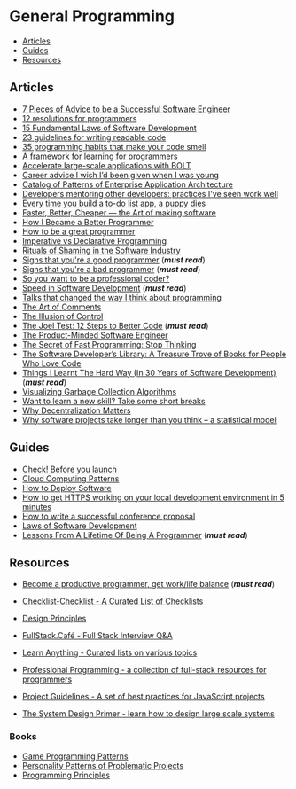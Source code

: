 # General Programming

- [Articles](#articles)
- [Guides](#guides)
- [Resources](#resources)


## Articles

- [7 Pieces of Advice to be a Successful Software Engineer](https://medium.com/better-programming/7-pieces-of-advice-to-be-a-successful-software-engineer-ef827af6a462)
- [12 resolutions for programmers](http://matt.might.net/articles/programmers-resolutions/)
- [15 Fundamental Laws of Software Development](https://www.exceptionnotfound.net/fundamental-laws-of-software-development/) 
- [23 guidelines for writing readable code](https://alemil.com/guidelines-for-writing-readable-code)
- [35 programming habits that make your code smell](https://techbeacon.com/35-bad-programming-habits-make-your-code-smell)
- [A framework for learning for programmers](https://dev.to/jjude/a-framework-for-learning-for-programmers)
- [Accelerate large-scale applications with BOLT](https://code.fb.com/data-infrastructure/accelerate-large-scale-applications-with-bolt)
- [Career advice I wish I’d been given when I was young](https://80000hours.org/2019/04/career-advice-i-wish-id-been-given-when-i-was-young)
- [Catalog of Patterns of Enterprise Application Architecture](http://martinfowler.com/eaaCatalog/index.html)
- [Developers mentoring other developers: practices I've seen work well](https://blog.pragmaticengineer.com/developers-mentoring-other-developers)
- [Every time you build a to-do list app, a puppy dies](https://medium.freecodecamp.org/every-time-you-build-a-to-do-list-app-a-puppy-dies-505b54637a5d)
- [Faster, Better, Cheaper — the Art of making software](http://jrsinclair.com/articles/2017/faster-better-cheaper-art-of-making-software)
- [How I Became a Better Programmer](http://jlongster.com/How-I-Became-Better-Programmer)
- [How to be a great programmer](https://medium.freecodecamp.org/how-to-be-a-great-programmer-34939494996d)
- [Imperative vs Declarative Programming](https://tylermcginnis.com/imperative-vs-declarative-programming/)
- [Rituals of Shaming in the Software Industry](http://codingwithempathy.com/2017/01/10/rituals-of-shaming-in-the-software-industry/)
- [Signs that you're a good programmer](http://www.yacoset.com/Home/signs-that-you-re-a-good-programmer) (**_must read_**)
- [Signs that you're a bad programmer](http://www.yacoset.com/Home/signs-that-you-re-a-bad-programmer) (**_must read_**)
- [So you want to be a professional coder?](https://medium.com/javascript-scene/so-you-want-to-be-a-professional-coder-a3b5deb5329f#.3oqu8uemh)
- [Speed in Software Development](https://www.targetprocess.com/articles/speed-in-software-development) (**_must read_**)
- [Talks that changed the way I think about programming](http://www.opowell.com/post/talks-that-changed-the-way-i-think-about-programming/)
- [The Art of Comments](https://css-tricks.com/the-art-of-comments)
- [The Illusion of Control](https://matthiasott.com/notes/the-illusion-of-control)
- [The Joel Test: 12 Steps to Better Code](https://www.joelonsoftware.com/2000/08/09/the-joel-test-12-steps-to-better-code) (**_must read_**)
- [The Product-Minded Software Engineer](https://blog.pragmaticengineer.com/the-product-minded-engineer)
- [The Secret of Fast Programming: Stop Thinking](http://www.codesimplicity.com/post/the-secret-of-fast-programming-stop-thinking)
- [The Software Developer’s Library: A Treasure Trove of Books for People Who Love Code](https://medium.com/javascript-scene/the-software-developer-s-library-a-treasure-trove-of-books-for-people-who-love-code-f9bc92c7883b#.erybyoog1)
- [Things I Learnt The Hard Way (In 30 Years of Software Development)](https://blog.juliobiason.net/books/things-i-learnt) (**_must read_**)
- [Visualizing Garbage Collection Algorithms](https://spin.atomicobject.com/2014/09/03/visualizing-garbage-collection-algorithms)
- [Want to learn a new skill? Take some short breaks](https://www.ninds.nih.gov/News-Events/News-and-Press-Releases/Press-Releases/Want-learn-new-skill-Take-some-short-breaks)
- [Why Decentralization Matters](https://medium.com/@cdixon/why-decentralization-matters-5e3f79f7638e)
- [Why software projects take longer than you think – a statistical model](https://erikbern.com/2019/04/15/why-software-projects-take-longer-than-you-think-a-statistical-model.html)


## Guides

- [Check! Before you launch](http://mrgan.com/check/)
- [Cloud Computing Patterns](http://www.cloudcomputingpatterns.org)
- [How to Deploy Software](https://zachholman.com/posts/deploying-software)
- [How to get HTTPS working on your local development environment in 5 minutes](https://medium.freecodecamp.org/how-to-get-https-working-on-your-local-development-environment-in-5-minutes-7af615770eec)
- [How to write a successful conference proposal](https://medium.com/@fox/how-to-write-a-successful-conference-proposal-4461509d3e32#.ol693drjh)
- [Laws of Software Development](http://www.globalnerdy.com/2007/07/18/laws-of-software-development/)
- [Lessons From A Lifetime Of Being A Programmer](http://thecodist.com/article/lessons_from_a_lifetime_of_being_a_programmer) (**_must read_**)


## Resources

- [Become a productive programmer, get work/life balance](https://codewithoutrules.com/) (**_must read_**)
- [Checklist-Checklist - A Curated List of Checklists](https://github.com/huyingjie/Checklist-Checklist)

- [Design Principles](https://principles.adactio.com/)
- [FullStack.Café - Full Stack Interview Q&A](https://www.fullstack.cafe)
- [Learn Anything - Curated lists on various topics](https://github.com/learn-anything/curated-lists)
- [Professional Programming - a collection of full-stack resources for programmers](https://github.com/charlax/professional-programming)
- [Project Guidelines - A set of best practices for JavaScript projects](https://github.com/elsewhencode/project-guidelines)
- [The System Design Primer - learn how to design large scale systems](https://github.com/donnemartin/system-design-primer)

### Books

- [Game Programming Patterns](http://gameprogrammingpatterns.com/contents.html)
- [Personality Patterns of Problematic Projects](https://neilonsoftware.com/books/personality-patterns-of-problematic-projects/)
- [Programming Principles](http://webpro.github.io/programming-principles/)
